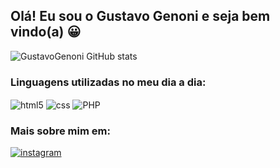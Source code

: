 ##  Olá! Eu sou o Gustavo Genoni e seja bem vindo(a) 😀

![GustavoGenoni GitHub stats](https://github-readme-stats.vercel.app/api?username=Gustavo-Genoni&show_icons=true&theme=dracula)

### Linguagens utilizadas no meu dia a dia:

<div>
  <img  align="center" alt="html5" src="https://img.shields.io/badge/HTML5-E34F26?style=for-the-badge&logo=html5&logoColor=white" />
  
  <img align="center" alt="css" src="https://img.shields.io/badge/CSS-239120?&style=for-the-badge&logo=css3&logoColor=white" />
  
  <img align="center" alt="PHP" src="https://img.shields.io/badge/PHP-777BB4?style=for-the-badge&logo=php&logoColor=white" />
 
</div>

### Mais sobre mim em: 

[![instagram](https://img.shields.io/badge/Instagram-E4405F?style=for-the-badge&logo=instagram&logoColor=white)](https://www.instagram.com/_genonig/)
